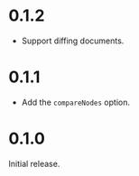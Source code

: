# 0.1.2

- Support diffing documents.

# 0.1.1

- Add the `compareNodes` option.

# 0.1.0

Initial release.
